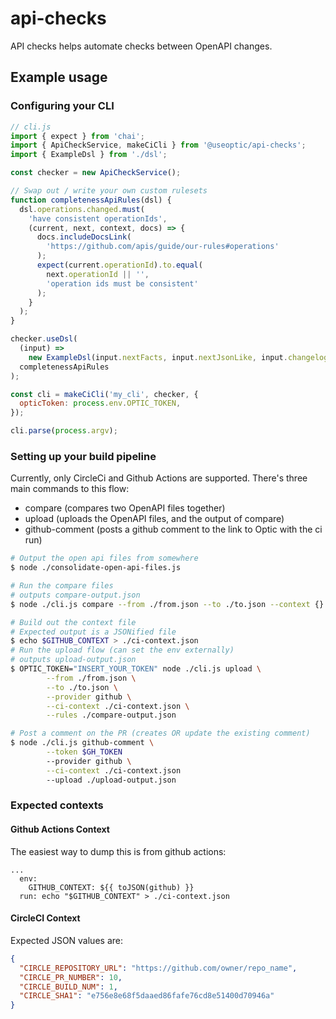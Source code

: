 # api-checks

API checks helps automate checks between OpenAPI changes.

## Example usage

### Configuring your CLI

```javascript
// cli.js
import { expect } from 'chai';
import { ApiCheckService, makeCiCli } from '@useoptic/api-checks';
import { ExampleDsl } from './dsl';

const checker = new ApiCheckService();

// Swap out / write your own custom rulesets
function completenessApiRules(dsl) {
  dsl.operations.changed.must(
    'have consistent operationIds',
    (current, next, context, docs) => {
      docs.includeDocsLink(
        'https://github.com/apis/guide/our-rules#operations'
      );
      expect(current.operationId).to.equal(
        next.operationId || '',
        'operation ids must be consistent'
      );
    }
  );
}

checker.useDsl(
  (input) =>
    new ExampleDsl(input.nextFacts, input.nextJsonLike, input.changelog),
  completenessApiRules
);

const cli = makeCiCli('my_cli', checker, {
  opticToken: process.env.OPTIC_TOKEN,
});

cli.parse(process.argv);
```

### Setting up your build pipeline

Currently, only CircleCi and Github Actions are supported. There's three main commands to this flow:

- compare (compares two OpenAPI files together)
- upload (uploads the OpenAPI files, and the output of compare)
- github-comment (posts a github comment to the link to Optic with the ci run)

<!-- TODO write this as a GHA workflow or circleci job -->

```bash
# Output the open api files from somewhere
$ node ./consolidate-open-api-files.js

# Run the compare files
# outputs compare-output.json
$ node ./cli.js compare --from ./from.json --to ./to.json --context {} --create-file

# Build out the context file
# Expected output is a JSONified file
$ echo $GITHUB_CONTEXT > ./ci-context.json
# Run the upload flow (can set the env externally)
# outputs upload-output.json
$ OPTIC_TOKEN="INSERT_YOUR_TOKEN" node ./cli.js upload \
		--from ./from.json \
		--to ./to.json \
		--provider github \
		--ci-context ./ci-context.json \
		--rules ./compare-output.json

# Post a comment on the PR (creates OR update the existing comment)
$ node ./cli.js github-comment \
		--token $GH_TOKEN
		--provider github \
		--ci-context ./ci-context.json
		--upload ./upload-output.json
```

### Expected contexts
#### Github Actions Context
The easiest way to dump this is from github actions:
```
...
  env:
    GITHUB_CONTEXT: ${{ toJSON(github) }}
  run: echo "$GITHUB_CONTEXT" > ./ci-context.json
```

#### CircleCI Context

Expected JSON values are:
```json
{
  "CIRCLE_REPOSITORY_URL": "https://github.com/owner/repo_name",
  "CIRCLE_PR_NUMBER": 10,
  "CIRCLE_BUILD_NUM": 1,
  "CIRCLE_SHA1": "e756e8e68f5daaed86fafe76cd8e51400d70946a"
}
```

